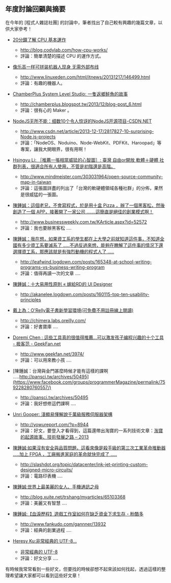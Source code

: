 ## 年度討論回顧與摘要

在今年的 [程式人雜誌社團] 的討論中，筆者找出了自己較有興趣的幾篇文章，以供大家參考！

* [20分鐘了解 CPU 基本運作](https://www.facebook.com/groups/programmerMagazine/permalink/770823779601007/)
	* <http://blog.codylab.com/how-cpu-works/>
	* 評論：簡單清楚的描述 CPU 的運作方式。

* [像乐高一样可拼装机器人现身 无需外部布线](https://www.facebook.com/groups/programmerMagazine/permalink/769658743050844/)
	* <http://www.linuxeden.com/html/itnews/20131217/146499.html>
	* 評論：有趣的機器人。

* [ChamberPlus System Level Studio: 一隻返鄉鮭魚的故事](https://www.facebook.com/groups/programmerMagazine/permalink/766436880039697/)
	* <http://chamberplus.blogspot.tw/2013/12/blog-post_6.html>
	* 評論：很有心的 Maker 。
	
* [NodeJS无所不能：细数10个令人惊讶的NodeJS开源项目-CSDN.NET](https://www.facebook.com/groups/programmerMagazine/permalink/769771426372909/)
	* <http://www.csdn.net/article/2013-12-17/2817827-10-surprising-Node.js-projects>
	* 評論：「NodeOS、Noduino、Node-WebKit、PDFKit、Haroopad」等專案，讓我大開眼界，很有用啊！

* [Hsingyu Li: ［推薦一張相當威猛的心智圖］: 臺灣 自由or開放 軟體＋硬體 社群列表，很適合所有人使用，不管是初階還是高階。](https://www.facebook.com/groups/programmerMagazine/permalink/757521474264571/)
	* <http://www.mindmeister.com/303031964/open-source-community-map-in-taiwan>
	* 評論：這張圖詳盡的列出了「台灣的軟硬體領域各種社群」的分佈，果然是很威猛的一張圖。
	
* [陳鍾誠：這個老兄，不會寫程式，於是用十盒 Pizza ，辦了一個黑客松，然後創造了一個 APP，接著開了一家公司 .......這簡直是絕佳的創業模式啊！](https://www.facebook.com/groups/programmerMagazine/permalink/766431946706857/)
	* <http://www.businessweekly.com.tw/KArticle.aspx?id=52572>
	* 評論：我也要辦黑客松 ....
	
* [陳鍾誠：我在想，如果資工系的學生都在上大學之前就知道這件事，不知道全國有多少資工系要滅系了 .....不過反過來想，能夠在瞭解了這件事的情況下還選擇資工系，那應該就是有強烈動機的程式人了 .....](https://www.facebook.com/groups/programmerMagazine/permalink/761835317166520/)
	* <http://leafwind.logdown.com/posts/165348-at-school-writing-programs-vs-business-writing-program>
	* 評論：值得再讀一次的文章 ....
	
* [陳鍾誠：十大易用性原則 « 嫁給RD的 UI Designer](https://www.facebook.com/groups/programmerMagazine/permalink/761974933819225/)
	* <http://akanelee.logdown.com/posts/160115-top-ten-usability-principles>
 	
* [戴上為：O'Relly電子書新學習環境(可免費不用註冊線上閱讀)](https://www.facebook.com/groups/programmerMagazine/permalink/761897143827004/)
	* <http://chimera.labs.oreilly.com/>
	* 評論：好書寶庫 ....
	
* [Doremi Chen : 這些工具真的很值得推薦...可以激发孩子编程兴趣的十个工具 - 极客范 - GeekFan.net](https://www.facebook.com/groups/programmerMagazine/permalink/761856673831051/)
	* <http://www.geekfan.net/3974/>
	* 評論：可以用來教小孩 ....
	
* [陳鍾誠：台灣與金門甚麼時候才能有這樣的課啊 .....http://pansci.tw/archives/50495](https://www.facebook.com/groups/programmerMagazine/permalink/759228280760557/)
	* <http://pansci.tw/archives/50495>
	* 評論：我好想修這們課啊 ....
	
* [Unri Gooper: 淺顯易懂解說千萬級服務伺服器架構](https://www.facebook.com/groups/programmerMagazine/permalink/751037474912971/)
	* <http://yowureport.com/?p=8944>
	* 評論：好文，要登入才看得到，這篇還帶出淘寶的一系列技術文章：[淘寶的起源故事、技術發展之路 – 2013](http://blog.longwin.com.tw/2013/11/taobao-origin-story-history-2013/)
	
* [陳鍾誠:如果沒有安全與品質問題，這看來像是殺手級的第三次工業革命推動器 .....加上 FPGA ，工廠搬進家庭的革命就快完成了 .....](https://www.facebook.com/groups/programmerMagazine/permalink/747329941950391/)
	* <http://slashdot.org/topic/datacenter/ink-jet-printing-custom-designed-micro-circuits/>
	* 評論：電路印表機 ....
	
* [陳鍾誠:世界上最美麗的女人、手機通訊之母](https://www.facebook.com/groups/programmerMagazine/permalink/743703598979692/)
	* <http://blog.xuite.net/trshang/myarticles/65103368>
	* 評論：美麗又有智慧 ....
	
* [陳鍾誠:【血淚歷程】遊戲工作室如何在缺乏資金下求生存 - 粉酷多](https://www.facebook.com/groups/programmerMagazine/permalink/744290798920972/)
	* <http://www.fankudo.com/gannner/13932>
	* 評論：經典的創業過程 ....
	
* [Heresy Ku:非常經典的 UTF-8…](https://www.facebook.com/groups/programmerMagazine/permalink/722012544482131/)
	* [非常經典的 UTF-8](http://blog.gslin.org/archives/2013/10/01/3670/%e9%9d%9e%e5%b8%b8%e7%b6%93%e5%85%b8%e7%9a%84-utf-8/)
	* 評論：好文分享 ....
	
有時候我常常看到一些好文，但要找的時候卻想不起來該如何找起，透過這樣的整理希望讓大家都可以看到這些好文章！


